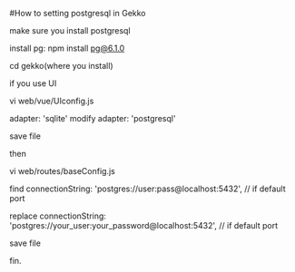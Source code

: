 #How to setting postgresql in Gekko

make sure you install postgresql

install pg:
npm install pg@6.1.0

cd gekko(where you install)

if you use UI

vi web/vue/UIconfig.js

adapter: 'sqlite'
modify
adapter: 'postgresql'

save file

then 

vi web/routes/baseConfig.js 

find
connectionString: 'postgres://user:pass@localhost:5432', // if default port

replace
connectionString: 'postgres://your_user:your_password@localhost:5432', // if default port

save file

fin.
    
